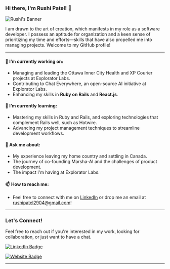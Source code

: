 ### Hi there, I'm Rushi Patel! 👋

![Rushi's Banner](https://media.giphy.com/media/vZFZFVYQvtdidWZltF/giphy.gif)

I am drawn to the art of creation, which manifests in my role as a software developer. I possess an aptitude for organization and a keen sense of prioritizing my time and efforts—skills that have also propelled me into managing projects. Welcome to my GitHub profile!

---

#### 🔭 I’m currently working on:
- Managing and leading the Ottawa Inner City Health and XP Courier projects at Explorator Labs.
- Contributing to Chat Everywhere, an open-source AI initiative at Explorator Labs.
- Enhancing my skills in **Ruby on Rails** and **React.js**.

#### 🌱 I’m currently learning:
- Mastering my skills in Ruby and Rails, and exploring technologies that complement Rails well, such as Hotwire.
- Advancing my project management techniques to streamline development workflows.

#### 💬 Ask me about:
- My experience leaving my home country and settling in Canada.
- The journey of co-founding Marsha-AI and the challenges of product development.
- The impact I'm having at Explorator Labs.

#### 📫 How to reach me:
- Feel free to connect with me on [LinkedIn](https://www.linkedin.com/in/rushipatel-/) or drop me an email at rushipatel2904@gmail.com!

---

### Let's Connect!

Feel free to reach out if you're interested in my work, looking for collaboration, or just want to have a chat.

[![LinkedIn Badge](https://img.shields.io/badge/-Rushi_Patel-blue?style=flat-square&logo=Linkedin&logoColor=white&link=https://www.linkedin.com/in/rushi-patel)](https://www.linkedin.com/in/rushipatel-/)

[![Website Badge](https://img.shields.io/badge/-Rushi's_Website-4A4A4A?style=flat-square&logo=Google-Chrome&logoColor=white&link=https://rushipatel.life)](https://rushipatel.life)

---